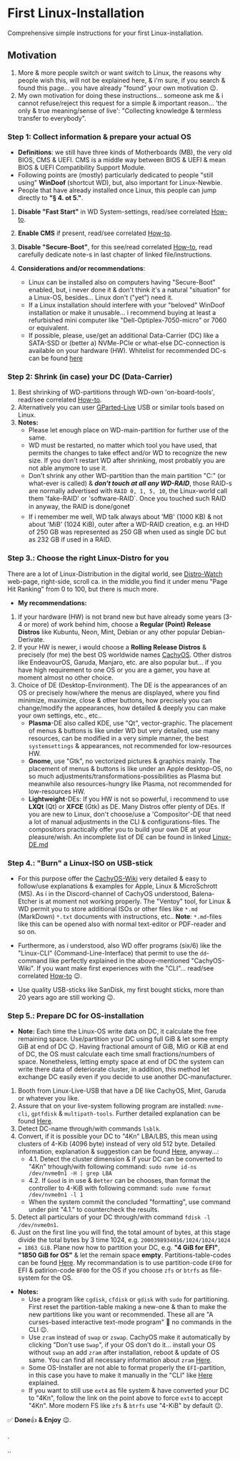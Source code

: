 # First Linux-Installation

Comprehensive simple instructions for your first Linux-installation.

## Motivation

1. More & more people switch or want switch to Linux, the reasons why people wish this, will not be explained 
here, & i'm sure, if you search & found this page… you have already "found" your own motivation 😉.
2. My own motivation for doing these instructions… someone ask me & i cannot refuse/reject this request for a simple & 
important reason… 'the only & true meaning/sense of live': "Collecting knowledge & termless transfer to everybody".

### Step 1: Collect information & prepare your actual OS

* **Definitions**: we still have three kinds of Motherboards (MB), the very old BIOS, CMS & UEFI. CMS is a middle way 
between BIOS & UEFI & mean BIOS & UEFI Compatibility Support Module.
* Following points are (mostly) particularly dedicated to people "still using" **WinDoof** (shortcut WD), but, also 
important for Linux-Newbie.
* People that have already installed once Linux, this people can jump directly to **"§ 4. ot 5."**.

1. **Disable "Fast Start"** in WD System-settings, read/see correlated [How-to](Fast-Start_Function-on-WinDoof.md).
2. **Enable CMS** if present, read/see correlated [How-to](Find-CMS-in-BIOS.md).
3. **Disable "Secure-Boot"**, for this see/read correlated [How-to](Secure-Boot-in-BIOS-or-UEFI.md), read 
carefully dedicate note-s in last chapter of linked file/instructions.

4. **Considerations and/or recommendations**:
	* Linux can be installed also on computers having "Secure-Boot" enabled, but, i never done it & don't think it's a 
natural "situation" for a Linux-OS, besides… Linux don't ("yet") need it.
	* If a Linux installation should interfere with your "beloved" WinDoof installation or make it unusable... i 
recommend buying at least a refurbished mini computer like "Dell-Optiplex-7050-micro" or 7060 or equivalent.
	* If possible, please, use/get an additional Data-Carrier (DC) like a SATA-SSD or (better a) NVMe-PCIe or what-else 
DC-connection is available on your hardware (HW). Whitelist for recommended DC-s can be found 
[here](https://github.com/Advantaged/4Kn-Formatting/Whitelist-NVMe-PCIe.md)

### Step 2: Shrink (in case) your DC (Data-Carrier)

1. Best shrinking of WD-partitions through WD-own 'on-board-tools', read/see correlated 
[How-to](Shrink-WD-partition.md).
2. Alternatively you can user [GParted-Live](https://gparted.org/livecd.php) USB or similar tools based on Linux.
3. **Notes:**
	* Please let enough place on WD-main-partition for further use of the same.
	* WD must be restarted, no matter which tool you have used, that permits the changes to take effect and/or WD to 
recognize the new size. If you don't restart WD after shrinking, most probably you are not able anymore to use it.
	* Don't shrink any other WD-partition than the main partition "C:\" (or what-ever is called) & ***don't touch at 
all any WD-RAID***, those RAID-s are normally advertised with `RAID 0, 1, 5, 10`, the Linux-world call them 'fake-RAID' 
or 'software-RAID`. Once you touched such RAID in anyway, the RAID is done/gone❗️
	* If i remember me well, WD talk always about 'MB' (1000 KB) & not about 'MiB' (1024 KiB), outer after a WD-RAID 
creation, e.g. an HHD of 250 GB was represented as 250 GB when used as single DC but as 232 GB if used in a RAID.

### Step 3.: Choose the right Linux-Distro for you

There are a lot of Linux-Distribution in the digital world, see [Distro-Watch](https://distrowatch.com/) web-page, 
right-side, scroll ca. in the middle,you find it under menu "Page Hit Ranking" from 0 to 100, but there is much more.

* **My recommendations:**

1. If your hardware (HW) is not brand new but have already some years (3-4 or more) of work behind him, choose a 
**Regular (Point) Release Distros** like Kubuntu, Neon, Mint, Debian or any other popular Debian-Derivate.
2. If your HW is newer, i would choose a **Rolling Release Distros** & precisely (for me) the best OS worldwide 
names [CachyOS](https://wiki.cachyos.org/cachyos_basic/download/). Other distros like EndeavourOS, Garuda, Manjaro, 
etc. are also popular but… if you have high requirement to one OS or you are a gamer, you have at moment almost no 
other choice.
3. Choice of DE (Desktop-Environment). The DE is the appearances of an OS or precisely how/where the menus are 
displayed, where you find minimize, maximize, close & other buttons, how precisely you can change/modify the 
appearances, how detailed & deeply you can make your own settings, etc., etc..
	* **Plasma**-DE also called KDE, use "Qt", vector-graphic. The placement of menus & buttons is like under WD but 
very detailed, use many resources, can be modified in a very simple manner, the best `systemsettings` & appearances, 
not recommended for low-resources HW.
	* **Gnome**, use "Gtk", no vectorized pictures & graphics mainly. The placement of menus & buttons is like under an 
Apple desktop-OS, no so much adjustments/transformations-possibilities as Plasma but meanwhile also resources-hungry 
like Plasma, not recommended for low-resources HW.
	* **Lightweight**-DEs: If you HW is not so powerful, i recommend to use **LXQt** (Qt) or **XFCE** (Gtk) as DE. Many 
Distros offer plenty of DEs. If you are new to Linux, don't choose/use a 'Compositor'-DE that need a lot of manual 
adjustments in the CLI & configurations-files. The compositors practically offer you to build your own DE at your 
pleasure/wish. An incomplete list of DE can be found in linked [Linux-DE.md](Linux-DE.md)

### Step 4.: "Burn" a Linux-ISO on USB-stick

* For this purpose offer the [CachyOS-Wiki](https://wiki.cachyos.org/installation/installation_prepare/) very detailed 
& easy to follow/use explanations & examples for Apple, Linux & MicroSchrott (MS). As i in the Discord-channel of 
CachyOS understood, Balena-Etcher is at moment not working properly. The "Ventoy" tool, for Linux & WD permit you to 
store additional ISOs or other files like `*.md` (MarkDown) `*.txt` documents with instructions, etc.. **Note**: 
`*.md`-files like this can be opened also with normal text-editor or PDF-reader and so on.

* Furthermore, as i understood, also WD offer programs (six/6) like the "Linux-CLI" (Command-Line-Interface) that 
permit to use the `dd`-command like perfectly explained in the above-mentioned "CachyOS-Wiki". If you want make first 
experiences with the "CLI"… read/see correlated [How-to](CLI-under-WD.md) 😉.

* Use quality USB-sticks like SanDisk, my first bought sticks, more than 20 years ago are still working 😉.

### Step 5.: Prepare DC for OS-installation

* **Note:** Each time the Linux-OS write data on DC, it calculate the free remaining space. Use/partition your DC using 
full GiB & let some empty GiB at end of DC 😉. Having fractional amount of GiB, MiG or KiB at end of DC, the OS must 
calculate each time small fractions/numbers of space. Nonetheless, letting empty space at end of DC the system can 
write there data of deteriorate cluster, in addition, this method let exchange DC easily even if you decide to use 
another DC-manufacturer. 

1. Booth from Linux-Live-USB that have a DE like CachyOS, Mint, Garuda or whatever you like.
2. Assure that on your live-system following program are installed: `nvme-cli`, `gptfdisk` & `multipath-tools`. Further 
detailed explanation can be found [Here](https://github.com/Advantaged/4Kn-Formatting).
3. Detect DC-name through/with commands `lsblk`.
4. Convert, if it is possible your DC to "4Kn" LBA/LBS, this mean using clusters of 4-Kib (4096 byte) instead of very 
old 512 byte. Detailed information, explanation & suggestion can be found 
[Here](https://github.com/Advantaged/4Kn-Formatting), anyway…:
	* 4.1. Detect the cluster dimension & if your DC  can be converted to "4Kn" trhough/with following command:
	`sudo nvme id-ns /dev/nvme0n1 -H | grep LBA`
	* 4.2. If `Good` is in use & `Better` can be chooses, than format the controller to 4-KiB with following command:
	`sudo nvme format /dev/nvme0n1 -l 1`
	* When the system commit the concluded "formatting", use command under pint "4.1." to countercheck the results.
5. Detect all particulars of your DC through/with command `fdisk -l /dev/nvme0n1`.
6. Just on the first line you will find, the total amount of bytes, at this stage divide the total bytes by 3 time 
1024, e.g. `2000398934016/1024/1024/1024 = 1863 GiB`. Plane now how to partition your DC, e.g. **"4 GiB for EFI"**, 
**"1850 GiB for OS"** & let the remain space **empty**. Partitions-table-codes can be found 
[Here](https://github.com/Advantaged/4Kn-Formatting/partition-codes.md). My recommandation is to use partition-code 
`EF00` for EFI & patirion-code `BF00` for the OS if you choose `zfs` or `btrfs` as file-system for the OS.

* **Notes:**
	* Use a program like `cgdisk`, `cfdisk` or `gdisk` with `sudo` for partitioning. First reset the 
partition-table making a new-one & than to make the new partitions like you want or recommended. These all are "A 
curses-based interactive text-mode program" 🟰 no commands in the CLI 😉.
	* Use `zram` instead of `swap` or `zswap`. CachyOS make it automatically by clicking "Don't use `Swap`", if your OS 
don't do it… install your OS without `swap` an add `zram` after installation, reboot & update of OS same. You can 
find all necessary information about `zram` [Here](https://github.com/Advantaged/ZRAM).
	* Some OS-Installer are not able to format properly the `EFI`-partition, in this case you have to make it 
manually in the "CLI" like [Here](https://github.com/Advantaged/4Kn-Formatting) explained.
	* If you want to still use `ext4` as file system & have converted your DC to "4Kn", follow the link on the point 
above to force `ext4` to accept "4Kn". More modern FS like `zfs` & `btrfs` use "4-KiB" by default 😉.


✅ **Done**👍 **& Enjoy** 😉.


.

..
